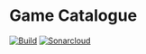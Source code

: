 # Game Catalogue
[![Build](https://github.com/laminalfalah/game-catalogue/actions/workflows/build.yml/badge.svg?branch=master)](https://github.com/laminalfalah/game-catalogue/actions/workflows/build.yml)
[![Sonarcloud](https://github.com/laminalfalah/game-catalogue/actions/workflows/sonarcloud.yml/badge.svg?branch=master)](https://github.com/laminalfalah/game-catalogue/actions/workflows/sonarcloud.yml)